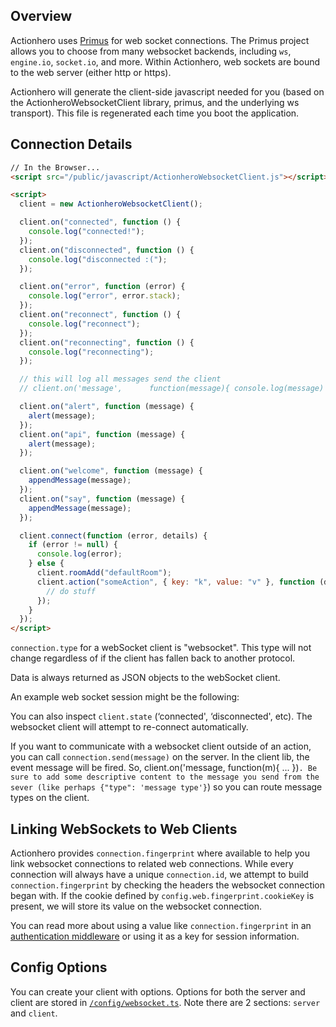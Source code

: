 ## Overview

Actionhero uses [Primus](https://github.com/primus/primus) for web socket connections. The Primus project allows you to choose from many websocket backends, including `ws`, `engine.io`, `socket.io`, and more. Within Actionhero, web sockets are bound to the web server (either http or https).

Actionhero will generate the client-side javascript needed for you (based on the ActionheroWebsocketClient library, primus, and the underlying ws transport). This file is regenerated each time you boot the application.

## Connection Details

```html
// In the Browser...
<script src="/public/javascript/ActionheroWebsocketClient.js"></script>

<script>
  client = new ActionheroWebsocketClient();

  client.on("connected", function () {
    console.log("connected!");
  });
  client.on("disconnected", function () {
    console.log("disconnected :(");
  });

  client.on("error", function (error) {
    console.log("error", error.stack);
  });
  client.on("reconnect", function () {
    console.log("reconnect");
  });
  client.on("reconnecting", function () {
    console.log("reconnecting");
  });

  // this will log all messages send the client
  // client.on('message',      function(message){ console.log(message) })

  client.on("alert", function (message) {
    alert(message);
  });
  client.on("api", function (message) {
    alert(message);
  });

  client.on("welcome", function (message) {
    appendMessage(message);
  });
  client.on("say", function (message) {
    appendMessage(message);
  });

  client.connect(function (error, details) {
    if (error != null) {
      console.log(error);
    } else {
      client.roomAdd("defaultRoom");
      client.action("someAction", { key: "k", value: "v" }, function (data) {
        // do stuff
      });
    }
  });
</script>
```

`connection.type` for a webSocket client is "websocket". This type will not change regardless of if the client has fallen back to another protocol.

Data is always returned as JSON objects to the webSocket client.

An example web socket session might be the following:

You can also inspect `client.state` (‘connected', ‘disconnected', etc). The websocket client will attempt to re-connect automatically.

If you want to communicate with a websocket client outside of an action, you can call `connection.send(message)` on the server. In the client lib, the event message will be fired. So, client.on('message, function(m){ ... })`. Be sure to add some descriptive content to the message you send from the sever (like perhaps {"type": 'message type'}`) so you can route message types on the client.

## Linking WebSockets to Web Clients

Actionhero provides `connection.fingerprint` where available to help you link websocket connections to related web connections. While every connection will always have a unique `connection.id`, we attempt to build `connection.fingerprint` by checking the headers the websocket connection began with. If the cookie defined by `config.web.fingerprint.cookieKey` is present, we will store its value on the websocket connection.

You can read more about using a value like `connection.fingerprint` in an [authentication middleware](/tutorials/middleware) or using it as a key for session information.

## Config Options

You can create your client with options. Options for both the server and client are stored in [`/config/websocket.ts`](https://github.com/actionhero/actionhero/blob/main/src/config/websocket.ts). Note there are 2 sections: `server` and `client`.
